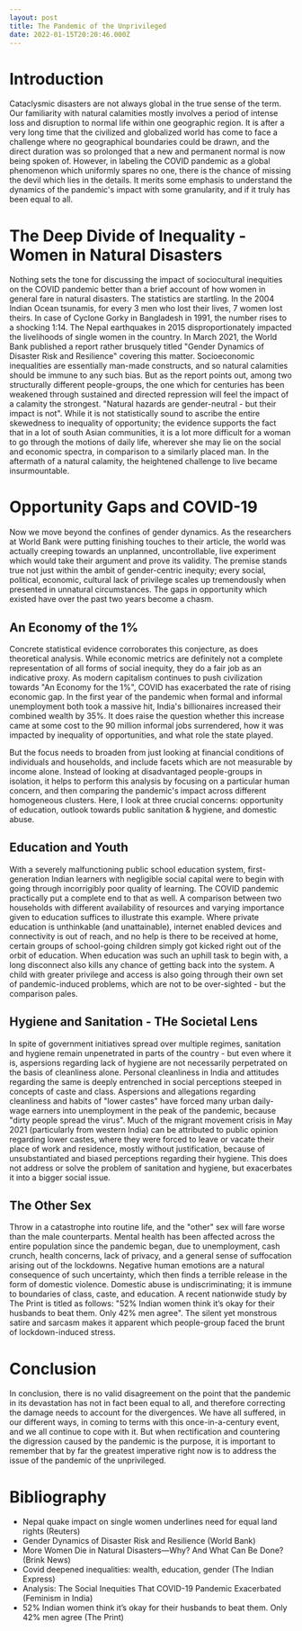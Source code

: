 ```yaml
---
layout: post
title: The Pandemic of the Unprivileged
date: 2022-01-15T20:20:46.000Z
---
```


# Introduction

Cataclysmic disasters are not always global in the true sense of the term. Our familiarity with natural calamities mostly involves a period of intense loss and disruption to normal life within one geographic region. It is after a very long time that the civilized and globalized world has come to face a challenge where no geographical boundaries could be drawn, and the direct duration was so prolonged that a new and permanent normal is now being spoken of. However, in labeling the COVID pandemic as a global phenomenon which uniformly spares no one, there is the chance of missing the devil which lies in the details. It merits some emphasis to understand the dynamics of the pandemic's impact with some granularity, and if it truly has been equal to all.

# The Deep Divide of Inequality - Women in Natural Disasters

Nothing sets the tone for discussing the impact of sociocultural inequities on the COVID pandemic better than a brief account of how women in general fare in natural disasters. The statistics are startling. In the 2004 Indian Ocean tsunamis, for every 3 men who lost their lives, 7 women lost theirs. In case of Cyclone Gorky in Bangladesh in 1991, the number rises to a shocking 1:14. The Nepal earthquakes in 2015 disproportionately impacted the livelihoods of single women in the country. In March 2021, the World Bank published a report rather brusquely titled "Gender Dynamics of Disaster Risk and Resilience" covering this matter. Socioeconomic inequalities are essentially man-made constructs, and so natural calamities should be immune to any such bias. But as the report points out, among two structurally different people-groups, the one which for centuries has been weakened through sustained and directed repression will feel the impact of a calamity the strongest. "Natural hazards are gender-neutral - but their impact is not". While it is not statistically sound to ascribe the entire skewedness to inequality of opportunity; the evidence supports the fact that in a lot of south Asian communities, it is a lot more difficult for a woman to go through the motions of daily life, wherever she may lie on the social and economic spectra, in comparison to a similarly placed man. In the aftermath of a natural calamity, the heightened challenge to live became insurmountable.

# Opportunity Gaps and COVID-19

Now we move beyond the confines of gender dynamics. As the researchers at World Bank were putting finishing touches to their article, the world was actually creeping towards an unplanned, uncontrollable, live experiment which would take their argument and prove its validity. The premise stands true not just within the ambit of gender-centric inequity; every social, political, economic, cultural lack of privilege scales up tremendously when presented in unnatural circumstances. The gaps in opportunity which existed have over the past two years become a chasm.

## An Economy of the 1%

Concrete statistical evidence corroborates this conjecture, as does theoretical analysis. While economic metrics are definitely not a complete representation of all forms of social inequity, they do a fair job as an indicative proxy. As modern capitalism continues to push civilization towards "An Economy for the 1%", COVID has exacerbated the rate of rising economic gap. In the first year of the pandemic when formal and informal unemployment both took a massive hit, India's billionaires increased their combined wealth by 35%. It does raise the question whether this increase came at some cost to the 90 million informal jobs surrendered, how it was impacted by inequality of opportunities, and what role the state played.

But the focus needs to broaden from just looking at financial conditions of individuals and households, and include facets which are not measurable by income alone. Instead of looking at disadvantaged people-groups in isolation, it helps to perform this analysis by focusing on a particular human concern, and then comparing the pandemic's impact across different homogeneous clusters. Here, I look at three crucial concerns: opportunity of education, outlook towards public sanitation & hygiene, and domestic abuse.

## Education and Youth

With a severely malfunctioning public school education system, first-generation Indian learners with negligible social capital were to begin with going through incorrigibly poor quality of learning. The COVID pandemic practically put a complete end to that as well. A comparison between two households with different availability of resources and varying importance given to education suffices to illustrate this example. Where private education is unthinkable (and unattainable), internet enabled devices and connectivity is out of reach, and no help is there to be received at home, certain groups of school-going children simply got kicked right out of the orbit of education. When education was such an uphill task to begin with, a long disconnect also kills any chance of getting back into the system. A child with greater privilege and access is also going through their own set of pandemic-induced problems, which are not to be over-sighted - but the comparison pales.

## Hygiene and Sanitation - THe Societal Lens

In spite of government initiatives spread over multiple regimes, sanitation and hygiene remain unpenetrated in parts of the country - but even where it is, aspersions regarding lack of hygiene are not necessarily perpetrated on the basis of cleanliness alone. Personal cleanliness in India and attitudes regarding the same is deeply entrenched in social perceptions steeped in concepts of caste and class. Aspersions and allegations regarding cleanliness and habits of "lower castes" have forced many urban daily-wage earners into unemployment in the peak of the pandemic, because "dirty people spread the virus". Much of the migrant movement crisis in May 2021 (particularly from western India) can be attributed to public opinion regarding lower castes, where they were forced to leave or vacate their place of work and residence, mostly without justification, because of unsubstantiated and biased perceptions regarding their hygiene. This does not address or solve the problem of sanitation and hygiene, but exacerbates it into a bigger social issue.

## The Other Sex

Throw in a catastrophe into routine life, and the "other" sex will fare worse than the male counterparts. Mental health has been affected across the entire population since the pandemic began, due to unemployment, cash crunch, health concerns, lack of privacy, and a general sense of suffocation arising out of the lockdowns. Negative human emotions are a natural consequence of such uncertainty, which then finds a terrible release in the form of domestic violence. Domestic abuse is undiscriminating; it is immune to boundaries of class, caste, and education. A recent nationwide study by The Print is titled as follows: "52% Indian women think it’s okay for their husbands to beat them. Only 42% men agree". The silent yet monstrous satire and sarcasm makes it apparent which people-group faced the brunt of lockdown-induced stress.

# Conclusion

In conclusion, there is no valid disagreement on the point that the pandemic in its devastation has not in fact been equal to all, and therefore correcting the damage needs to account for the divergences. We have all suffered, in our different ways, in coming to terms with this once-in-a-century event, and we all continue to cope with it. But when rectification and countering the digression caused by the pandemic is the purpose, it is important to remember that by far the greatest imperative right now is to address the issue of the pandemic of the unprivileged.


# Bibliography

- Nepal quake impact on single women underlines need for equal land rights (Reuters)
- Gender Dynamics of Disaster Risk and Resilience (World Bank)
- More Women Die in Natural Disasters—Why? And What Can Be Done? (Brink News)
- Covid deepened inequalities: wealth, education, gender (The Indian Express)
- Analysis: The Social Inequities That COVID-19 Pandemic Exacerbated (Feminism in India)
- 52% Indian women think it’s okay for their husbands to beat them. Only 42% men agree (The Print)

